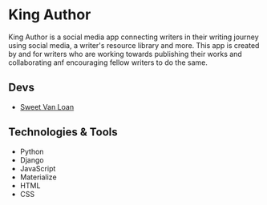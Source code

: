 # King Author
King Author is a social media app connecting writers in their writing journey using social media, a writer's resource library and more. This app is created by and for writers who are working towards publishing their works and collaborating anf encouraging fellow writers to do the same.

## Devs
- [Sweet Van Loan](https://github.com/sweetvanloan)

## Technologies & Tools
- Python
- Django
- JavaScript
- Materialize
- HTML
- CSS 
